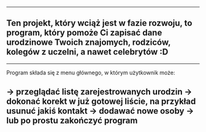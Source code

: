 -------------------------------------------------------------------
Ten projekt, który wciąż jest w fazie rozwoju, to program, który pomoże 
Ci zapisać dane urodzinowe Twoich znajomych, rodziców, 
kolegów z uczelni, a nawet celebrytów :D
-------------------------------------------------------------------

-------------------------------------------------------------------
Program składa się z menu głównego, w którym użytkownik może:

-> przeglądać listę zarejestrowanych urodzin
-> dokonać korekt w już gotowej liście, na przykład usunuć 
   jakiś kontakt
-> dodawać nowe osoby
-> lub po prostu zakończyć program
-------------------------------------------------------------------

